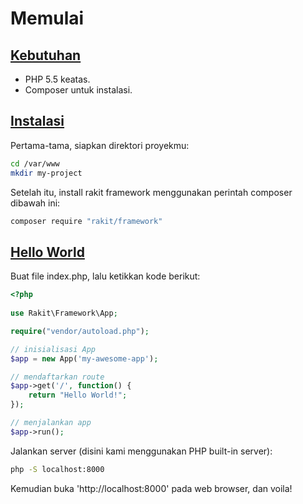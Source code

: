 <a id="getting-started"></a>

# Memulai

<a id="requirements"></a>

## [Kebutuhan](#requirements)

* PHP 5.5 keatas.
* Composer untuk instalasi.

<a id="installation"></a>

## [Instalasi](#installation)

Pertama-tama, siapkan direktori proyekmu:

```bash
cd /var/www
mkdir my-project
```

Setelah itu, install rakit framework menggunakan perintah composer dibawah ini:      

```bash
composer require "rakit/framework"
```

<a id="hello-world"></a>

## [Hello World](#hello-world)

Buat file index.php, lalu ketikkan kode berikut:

```php
<?php
        
use Rakit\Framework\App;

require("vendor/autoload.php");

// inisialisasi App
$app = new App('my-awesome-app');

// mendaftarkan route
$app->get('/', function() {
    return "Hello World!";
});

// menjalankan app
$app->run();
```

Jalankan server (disini kami menggunakan PHP built-in server):

```bash
php -S localhost:8000
```

Kemudian buka 'http://localhost:8000' pada web browser, dan voila!
